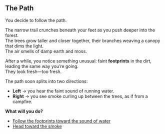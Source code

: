 ## The Path

You decide to follow the path.  

The narrow trail crunches beneath your feet as you push deeper into the forest.  
The trees grow taller and closer together, their branches weaving a canopy that dims the light.  
The air smells of damp earth and moss.  

After a while, you notice something unusual: faint **footprints** in the dirt, leading the same way you’re going.  
They look fresh—too fresh.  

The path soon splits into two directions:  

- **Left** → you hear the faint sound of running water.  
- **Right** → you see smoke curling up between the trees, as if from a campfire.  

**What will you do?**  

- [Follow the footprints toward the sound of water](footprints.md)  
- [Head toward the smoke](smoke.md)  

